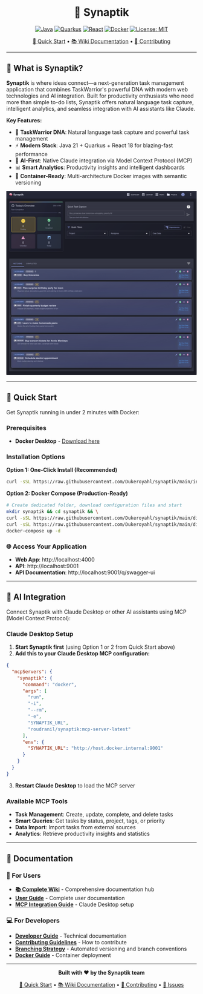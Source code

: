 <div align="center">

# 🧠 Synaptik

[![Java](https://img.shields.io/badge/Java-21+-orange.svg)](https://openjdk.java.net/)
[![Quarkus](https://img.shields.io/badge/Quarkus-3.6+-blue.svg)](https://quarkus.io/)
[![React](https://img.shields.io/badge/React-18+-61DAFB.svg)](https://reactjs.org/)
[![Docker](https://img.shields.io/docker/pulls/roudranil/synaptik?logo=docker&color=2496ED)](https://hub.docker.com/r/roudranil/synaptik)
[![License: MIT](https://img.shields.io/badge/License-MIT-yellow.svg)](https://opensource.org/licenses/MIT)

[🚀 Quick Start](#-quick-start) • [📚 Wiki Documentation](https://github.com/Dukeroyahl/Synaptik/wiki) • [🤝 Contributing](CONTRIBUTING.md)

</div>

---

## 🎯 What is Synaptik?

**Synaptik** is where ideas connect—a next-generation task management application that combines TaskWarrior's powerful DNA with modern web technologies and AI integration. Built for productivity enthusiasts who need more than simple to-do lists, Synaptik offers natural language task capture, intelligent analytics, and seamless integration with AI assistants like Claude.

**Key Features:**
- 🧠 **TaskWarrior DNA**: Natural language task capture and powerful task management
- ⚡ **Modern Stack**: Java 21 + Quarkus + React 18 for blazing-fast performance
- 🤖 **AI-First**: Native Claude integration via Model Context Protocol (MCP)
- 📊 **Smart Analytics**: Productivity insights and intelligent dashboards
- 🐳 **Container-Ready**: Multi-architecture Docker images with semantic versioning

![Synaptik Application](docs/images/app-main.png)

---

## 🚀 Quick Start

Get Synaptik running in under 2 minutes with Docker:

### Prerequisites
- **Docker Desktop** - [Download here](https://www.docker.com/products/docker-desktop/)

### Installation Options

**Option 1: One-Click Install (Recommended)**
```bash
curl -sSL https://raw.githubusercontent.com/Dukeroyahl/synaptik/main/install.sh | bash
```

**Option 2: Docker Compose (Production-Ready)**
```bash
# Create dedicated folder, download configuration files and start
mkdir synaptik && cd synaptik && \
curl -sSL https://raw.githubusercontent.com/Dukeroyahl/synaptik/main/dist/docker-compose.yml -o docker-compose.yml && \
curl -sSL https://raw.githubusercontent.com/Dukeroyahl/synaptik/main/dist/docker/.env.example -o .env && \
docker-compose up -d
```

### 🌐 Access Your Application
- **Web App**: http://localhost:4000
- **API**: http://localhost:9001
- **API Documentation**: http://localhost:9001/q/swagger-ui


---

## 🤖 AI Integration

Connect Synaptik with Claude Desktop or other AI assistants using MCP (Model Context Protocol):

### Claude Desktop Setup
1. **Start Synaptik first** (using Option 1 or 2 from Quick Start above)
2. **Add this to your Claude Desktop MCP configuration:**

```json
{
  "mcpServers": {
    "synaptik": {
      "command": "docker",
      "args": [
        "run",
        "-i",
        "--rm",
        "-e",
        "SYNAPTIK_URL",
        "roudranil/synaptik:mcp-server-latest"
      ],
      "env": {
        "SYNAPTIK_URL": "http://host.docker.internal:9001"
      }
    }
  }
}
```

3. **Restart Claude Desktop** to load the MCP server

### Available MCP Tools
- **Task Management**: Create, update, complete, and delete tasks
- **Smart Queries**: Get tasks by status, project, tags, or priority
- **Data Import**: Import tasks from external sources
- **Analytics**: Retrieve productivity insights and statistics

---

## 📖 Documentation

### 👥 For Users
- **[📚 Complete Wiki](https://github.com/Dukeroyahl/Synaptik/wiki)** - Comprehensive documentation hub
- **[User Guide](https://github.com/Dukeroyahl/Synaptik/wiki/User-Guide)** - Complete user documentation
- **[MCP Integration Guide](https://github.com/Dukeroyahl/Synaptik/wiki/MCP-Server)** - Claude Desktop setup

### 💻 For Developers  
- **[Developer Guide](https://github.com/Dukeroyahl/Synaptik/wiki/Developer-Guide)** - Technical documentation
- **[Contributing Guidelines](CONTRIBUTING.md)** - How to contribute
- **[Branching Strategy](docs/BRANCHING_STRATEGY.md)** - Automated versioning and branch conventions
- **[Docker Guide](https://github.com/Dukeroyahl/Synaptik/wiki/Docker-Guide)** - Container deployment

---

<div align="center">

**Built with ❤️ by the Synaptik team**

[🚀 Quick Start](#-quick-start) • [📚 Wiki Documentation](https://github.com/Dukeroyahl/Synaptik/wiki) • [🤝 Contributing](CONTRIBUTING.md) • [📝 Issues](https://github.com/Dukeroyahl/Synaptik/issues)

</div>
